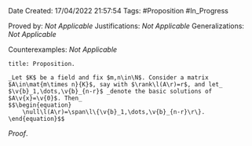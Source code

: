 <br />
<br />

Date Created: 17/04/2022 21:57:54
Tags: #Proposition #In_Progress

Proved by: _Not Applicable_
Justifications: _Not Applicable_
Generalizations: _Not Applicable_

Counterexamples: _Not Applicable_

``` ad-Proposition
title: Proposition.

_Let $K$ be a field and fix $m,n\in\N$. Consider a matrix $A\in\mat{m\times n}{K}$, say with $\rank\l(A\r)=r$, and let_ $\v{b}_1,\dots,\v{b}_{n-r}$ _denote the basic solutions of $A\v{x}=\v{0}$. Then_
$$\begin{equation}
    \null\l(A\r)=\span\l\{\v{b}_1,\dots,\v{b}_{n-r}\r\}.
\end{equation}$$

```

_Proof_. 
